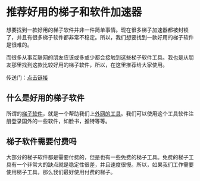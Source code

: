 # 推荐好用的梯子和软件加速器 #
想要找到一款好用的梯子软件并非一件简单事情。现在很多梯子加速器都被封锁了，并且有很多梯子软件都非常不稳定。所以，我们想要找到一款好用的梯子软件是很难的。

而很多从事互联网的朋友应该或多或少都会接触到这些梯子软件工具。我也是从朋友那里找到这款比较好用的梯子软件，所以，在这里推荐给大家使用。

传送门：[点击链接](https://oplktunm.com/auth/register?code=GIPS)

## 什么是好用的梯子软件 ##
所谓的[梯子软件](https://github.com/Tonyforfun94/best-vpn)，就是一个帮助我们上[外网的工具](https://github.com/Tonyforfun94/P-zhan)。我们可以使用这个工具软件注册登录国外的一些软件，如脸书，推特等等。

## 梯子软件需要付费吗 ##
大部分的梯子软件都是需要付费的，但是也有一些免费的梯子工具。免费的梯子工具有一个非常大的缺点就是稳定性很差，并且速度很慢。所以，如果我们工作需要使用梯子工具，那么我们最好使用付费的梯子。
